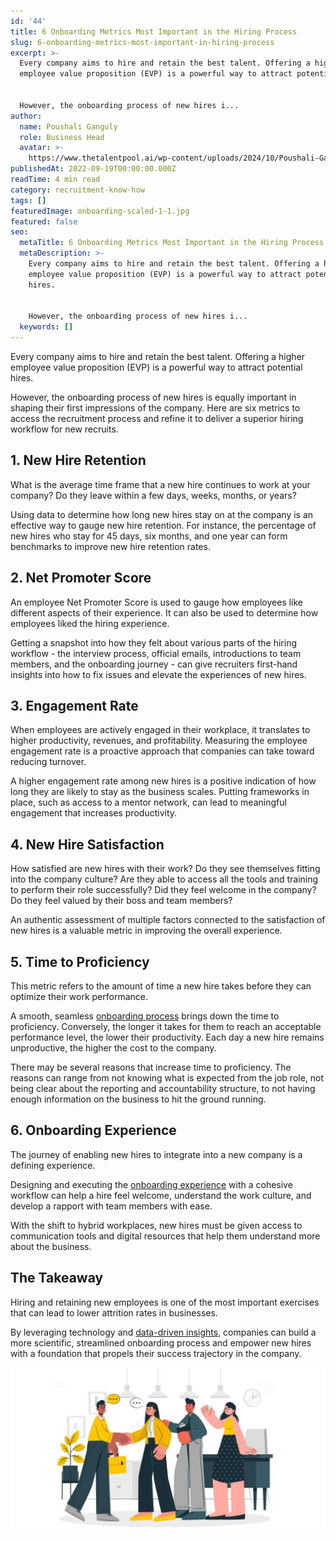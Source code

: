```yaml
---
id: '44'
title: 6 Onboarding Metrics Most Important in the Hiring Process
slug: 6-onboarding-metrics-most-important-in-hiring-process
excerpt: >-
  Every company aims to hire and retain the best talent. Offering a higher
  employee value proposition (EVP) is a powerful way to attract potential hires.


  However, the onboarding process of new hires i...
author:
  name: Poushali Ganguly
  role: Business Head
  avatar: >-
    https://www.thetalentpool.ai/wp-content/uploads/2024/10/Poushali-Gangulyimage.webp
publishedAt: 2022-09-19T00:00:00.000Z
readTime: 4 min read
category: recruitment-know-how
tags: []
featuredImage: onboarding-scaled-1-1.jpg
featured: false
seo:
  metaTitle: 6 Onboarding Metrics Most Important in the Hiring Process
  metaDescription: >-
    Every company aims to hire and retain the best talent. Offering a higher
    employee value proposition (EVP) is a powerful way to attract potential
    hires.


    However, the onboarding process of new hires i...
  keywords: []
---
```


Every company aims to hire and retain the best talent. Offering a higher employee value proposition (EVP) is a powerful way to attract potential hires.

However, the onboarding process of new hires is equally important in shaping their first impressions of the company. Here are six metrics to access the recruitment process and refine it to deliver a superior hiring workflow for new recruits.  

<!--more-->

## **1\. New Hire Retention**

What is the average time frame that a new hire continues to work at your company? Do they leave within a few days, weeks, months, or years?

Using data to determine how long new hires stay on at the company is an effective way to gauge new hire retention. For instance, the percentage of new hires who stay for 45 days, six months, and one year can form benchmarks to improve new hire retention rates. 

## **2\. Net Promoter Score** 

An employee Net Promoter Score is used to gauge how employees like different aspects of their experience. It can also be used to determine how employees liked the hiring experience.

Getting a snapshot into how they felt about various parts of the hiring workflow - the interview process, official emails, introductions to team members, and the onboarding journey - can give recruiters first-hand insights into how to fix issues and elevate the experiences of new hires. 

## **3\. Engagement Rate** 

When employees are actively engaged in their workplace, it translates to higher productivity, revenues, and profitability. Measuring the employee engagement rate is a proactive approach that companies can take toward reducing turnover.

A higher engagement rate among new hires is a positive indication of how long they are likely to stay as the business scales. Putting frameworks in place, such as access to a mentor network, can lead to meaningful engagement that increases productivity. 

## **4\. New Hire Satisfaction** 

How satisfied are new hires with their work? Do they see themselves fitting into the company culture? Are they able to access all the tools and training to perform their role successfully? Did they feel welcome in the company? Do they feel valued by their boss and team members?

An authentic assessment of multiple factors connected to the satisfaction of new hires is a valuable metric in improving the overall experience. 

## **5\. Time to Proficiency** 

This metric refers to the amount of time a new hire takes before they can optimize their work performance.

A smooth, seamless [onboarding process](https://www.thetalentpool.ai/blogs/6-onboarding-metrics-most-important-in-hiring-process/) brings down the time to proficiency. Conversely, the longer it takes for them to reach an acceptable performance level, the lower their productivity. Each day a new hire remains unproductive, the higher the cost to the company.

There may be several reasons that increase time to proficiency. The reasons can range from not knowing what is expected from the job role, not being clear about the reporting and accountability structure, to not having enough information on the business to hit the ground running. 

## **6\. Onboarding Experience**

The journey of enabling new hires to integrate into a new company is a defining experience.

Designing and executing the [onboarding experience](https://www.thetalentpool.ai/blogs/how-do-you-start-onboarding-more-candidate/) with a cohesive workflow can help a hire feel welcome, understand the work culture, and develop a rapport with team members with ease.

With the shift to hybrid workplaces, new hires must be given access to communication tools and digital resources that help them understand more about the business.  

## **The Takeaway** 

Hiring and retaining new employees is one of the most important exercises that can lead to lower attrition rates in businesses.

By leveraging technology and [data-driven insights](https://www.thetalentpool.ai/recruitment-management-software-benefits/), companies can build a more scientific, streamlined onboarding process and empower new hires with a foundation that propels their success trajectory in the company.

![onboarding](images/onboarding-scaled-1-1-1024x536.jpg)
